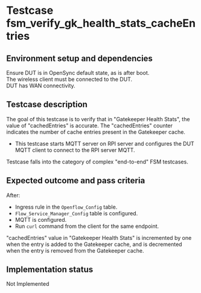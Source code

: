 # Testcase fsm_verify_gk_health_stats_cacheEntries

## Environment setup and dependencies

Ensure DUT is in OpenSync default state, as is after boot.\
The wireless client must be connected to the DUT.\
DUT has
WAN connectivity.

## Testcase description

The goal of this testcase is to verify that in "Gatekeeper Health Stats", the value of "cachedEntries" is accurate. The
"cachedEntries" counter indicates the number of cache entries present in the Gatekeeper cache.

- This testcase starts MQTT server on RPI server and configures the DUT MQTT client to connect to the RPI server MQTT.

Testcase falls into the category of complex "end-to-end" FSM testcases.

## Expected outcome and pass criteria

After:

- Ingress rule in the `Openflow_Config` table.
- `Flow_Service_Manager_Config` table is configured.
- MQTT is configured.
- Run `curl` command from the client for the same endpoint.

"cachedEntries" value in "Gatekeeper Health Stats" is incremented by one when the entry is added to the Gatekeeper
cache, and is decremented when the entry is removed from the Gatekeeper cache.

## Implementation status

Not Implemented
